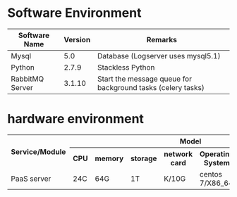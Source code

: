 # Software Environment

| Software Name | Version | Remarks |
| ----- | -- | -- |
| Mysql | 5.0 | Database (Logserver uses mysql5.1) |
| Python | 2.7.9 | Stackless Python |
| RabbitMQ Server | 3.1.10 | Start the message queue for background tasks (celery tasks) |

# hardware environment

<table>
     <tr>
         <th rowspan="2">Service/Module</th>
         <th colspan="7">Model</th>
     </tr>
     <tr>
         <th>CPU</th>
         <th>memory</th>
         <th>storage</th>
         <th>network card</th>
         <th>Operating System</th>
         <th>Quantity</th>
         <th>Remarks</th>
     </tr>
     <tr>
         <td>PaaS server</td>
         <td>24C</td>
         <td>64G</td>
         <td>1T</td>
         <td>K/10G</td>
         <td>centos 7/X86_64</td>
         <td>2</td>
         <td></td>
     </tr>
</table>